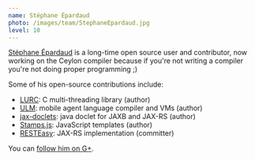 ```yaml
---
name: Stéphane Épardaud
photo: /images/team/StephaneEpardaud.jpg
level: 10
---
```

[Stéphane Épardaud](http://stephane.epardaud.fr) is a long-time open source user and contributor, now working on the Ceylon compiler because if you're not writing a compiler you're not doing proper programming ;)

Some of his open-source contributions include:

- [LURC](http://www-sop.inria.fr/mimosa/Stephane.Epardaud/lurc/): C multi-threading library (author)
- [ULM](http://www-sop.inria.fr/mimosa/Stephane.Epardaud/ulm/): mobile agent language compiler and VMs (author)
- [jax-doclets](http://www.lunatech-labs.com/open-source/jax-doclets): java doclet for JAXB and JAX-RS (author)
- [Stamps.js](http://stampsjs.org): JavaScript templates (author)
- [RESTEasy](http://www.jboss.org/resteasy): JAX-RS implementation (committer)

You can [follow him on G+](https://profiles.google.com/stephane.epardaud).
